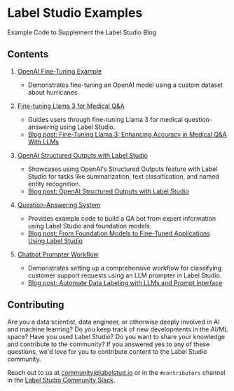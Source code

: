 # Label Studio Examples

Example Code to Supplement the Label Studio Blog

## Contents

1. [OpenAI Fine-Tuning Example](./openai-fine-tuning)
   - Demonstrates fine-tuning an OpenAI model using a custom dataset about hurricanes.

2. [Fine-tuning Llama 3 for Medical Q&A](./fine-tuning)
   - Guides users through fine-tuning Llama 3 for medical question-answering using Label Studio.
   - [Blog post: Fine-Tuning Llama 3: Enhancing Accuracy in Medical Q&A With LLMs](https://labelstud.io/blog/fine-tuning-llama-3-enhancing-accuracy-in-medical-q-and-a-with-llms/)

3. [OpenAI Structured Outputs with Label Studio](./structured-outputs)
   - Showcases using OpenAI's Structured Outputs feature with Label Studio for tasks like summarization, text classification, and named entity recognition.
   - [Blog post: OpenAI Structured Outputs with Label Studio](https://labelstud.io/blog/openai-structured-outputs-with-label-studio/)

4. [Question-Answering System](./question-answering-system)
   - Provides example code to build a QA bot from expert information using Label Studio and foundation models.
   - [Blog post: From Foundation Models to Fine-Tuned Applications Using Label Studio](https://labelstud.io/blog/from-foundation-models-to-fine-tuned-applications-using-label-studio/)

5. [Chatbot Prompter Workflow](./chatbot-prompter)
   - Demonstrates setting up a comprehensive workflow for classifying customer support requests using an LLM prompter in Label Studio.
   - [Blog post: Automate Data Labeling with LLMs and Prompt Interface](https://labelstud.io/blog/automate-data-labeling-with-llms-and-prompt-interface/)

## Contributing

Are you a data scientist, data engineer, or otherwise deeply involved in AI and
machine learning? Do you keep track of new developments in the AI/ML space?
Have you used Label Studio? Do you want to share your knowledge and contribute
to the community? If you answered yes to any of these questions, we'd love for
you to contribute content to the Label Studio community.

Reach out to us at [community@labelstud.io](email:community@labelstud.io) or in
the `#contributors` channel in the [Label Studio Community
Slack](https://slack.labelstudio.heartex.com/?source=github).
